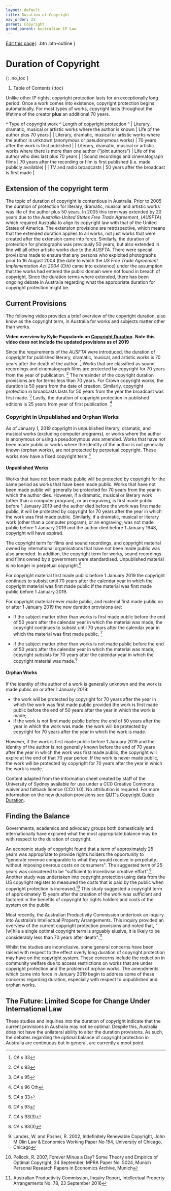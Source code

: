 ```yaml
---
layout: default
title: Duration of Copyright
nav_order: 23
parent: Copyright
grand_parent: Australian IP Law
---
```

[Edit this page](https://github.com/nicsuzor/wikijuris/blob/master/ausip/copyrightduration.markdown){: .btn .btn-outline }



# Duration of Copyright
{: .no_toc }

1. Table of Contents
{:toc}

Unlike other IP rights, copyright protection lasts for an exceptionally long period. Once a work comes into existence, copyright protection begins automatically. For most types of works, copyright lasts throughout the lifetime of the creator **plus** an additional 70 years.

^ Type of copyright work ^ Length of copyright protection ^
| Literary, dramatic, musical or artistic works where the author is known | Life of the author plus 70 years |
| Literary, dramatic, musical or artistic works where the author is unknown (anonymous or pseudonymous works) | 70 years after the work is first published |
| Literary, dramatic, musical or artistic works where there is more than one author (“joint authors”) | Life of the author who dies last plus 70 years |
| Sound recordings and cinematograph films | 70 years after the recording or film is first published (i.e. made publicly available) |
| TV and radio broadcasts | 50 years after the broadcast is first made |


## Extension of the copyright term

The topic of duration of copyright is contentious in Australia. Prior to 2005 the duration of protection for literary, dramatic, musical and artistic works was life of the author plus 50 years. In 2005 this term was extended by 20 years due to the _Australia-United States Free Trade Agreement_, (_AUSFTA_) which required Australia to align its copyright law with that of the United States of America. The extension provisions are retrospective, which means that the extended duration applies to all works, not just works that were created after the extension came into force. Similarly, the duration of protection for photographs was previously 50 years, but also extended in line will all other artistic works due to the _AUSFTA_. There were special provisions made to ensure that any persons who exploited photographs prior to 16 August 2004 (the date to which the _US Free Trade Agreement Implementation Act 2004_ (Cth) came into existence) under the assumption that the works had entered the public domain were not found in breach of copyright. Since the duration terms where extended, there has been ongoing debate in Australia regarding what the appropriate duration for copyright protection might be.

## Current Provisions

The following video provides a brief overview of the copyright duration, also know as the copyright term, in Australia for works and subjects matter other than works.

**Video overview by Kylie Pappalardo on [Copyright Duration](https://www.youtube.com/watch?v=cCA_Ab0kZa4).** **Note this video does not include the updated provisions as of 2019**

Since the requirements of the _AUSFTA_ were introduced, the duration of copyright for published literary, dramatic, musical, and artistic works is 70 years after the death of the author. [^AUTOREPLACEDCAs33ENDREPLACE] Works that are classified as sound recordings and cinematograph films are protected by copyright for 70 years from the year of publication. [^AUTOREPLACEDCAs93ENDREPLACE] The remainder of the copyright duration provisions are for terms less than 70 years. For Crown copyright works, the duration is 50 years from the date of creation. Similarly, copyright protection in broadcasts lasts for 50 years from the year the broadcast was first made. [^AUTOREPLACEDCAs95ENDREPLACE] Lastly, the duration of copyright protection in published editions is 25 years from year of first publication. [^AUTOREPLACEDCAs96CthENDREPLACE]


[^AUTOREPLACEDCAs33ENDREPLACE]: _CA_ s 33

[^AUTOREPLACEDCAs93ENDREPLACE]: _CA_ s 93

[^AUTOREPLACEDCAs95ENDREPLACE]: _CA_ s 95

[^AUTOREPLACEDCAs96CthENDREPLACE]:  _CA_ s 96 Cth



### Copyright in Unpublished and Orphan Works

As of January 1, 2019 copyright in unpublished literary, dramatic, and musical works (excluding computer programs), or works where the author is anonymous or using a pseudonymous was amended. Works that have not been made public or works where the identity of the author is not generally known (orphan works), are not protected by perpetual copyright. These works now have a fixed copyright term.[^AUTOREPLACEDCAs33ENDREPLACE]


[^AUTOREPLACEDCAs33ENDREPLACE]: _CA_ s 33

#### Unpublished Works

Works that have not been made public will be protected by copyright for the same period as works that have been made public. Works that have not been made public will generally be protected for 70 years from the year in which the author dies. However, if a dramatic, musical or literary work (other than a computer program), or an engraving, is first made public before 1 January 2019 and the author died before the work was first made public, it will be protected by copyright for 70 years after the year in which the work was first made public. Similarly, if a dramatic, musical or literary work (other than a computer program), or an engraving, was not made public before 1 January 2019 and the author died before 1 January 1948, copyright will have expired.

The copyright term for films and sound recordings, and copyright material owned by international organisations that have not been made public was also amended. In addition, the copyright term for works, sound recordings and films owned by a government were standardised. Unpublished material is no longer in perpetual copyright.[^AUTOREPLACEDCAs93ENDREPLACE]


[^AUTOREPLACEDCAs93ENDREPLACE]: _CA_ s 93

For copyright material first made public before 1 January 2019 the copyright continues to subsist until 70 years after the calendar year in which the copyright material was first made public if the material was first made public before 1 January 2019.

For copyright material never made public, and material first made public on or after 1 January 2019 the new duration provisions are:

  * If the subject matter other than works is first made public before the end of 50 years after the calendar year in which the material was made, the copyright continues to subsist until 70 years after the calendar year in which the material was first made public. [^AUTOREPLACEDCAs933ENDREPLACE]


[^AUTOREPLACEDCAs933ENDREPLACE]: _CA_ s 93(3)

  * If the subject matter other than works is not made public before the end of 50 years after the calendar year in which the material was made, copyright subsists for 70 years after the calendar year in which the copyright material was made.[^AUTOREPLACEDCAs933ENDREPLACE]


[^AUTOREPLACEDCAs933ENDREPLACE]: _CA_ s 93(3)

#### Orphan Works

If the identity of the author of a work is generally unknown and the work is made public on or after 1 January 2019:

  * the work will be protected by copyright for 70 years after the year in which the work was first made public provided the
work is first made public before the end of 50 years after the year in which the work is made;
  * if the work is not first made public before the end of 50 years after the year in which the work was made, the work will be protected by copyright for 70 years after the year in which the work is made.

However, if the work is first made public before 1 January 2019 and the identity of the author is not generally known before the end of 70 years after the year in which the work was first made public, the copyright will expire at the end of that 70 year period. If the work is never made public, the work will be protected by copyright for 70 years after the year in which the work is made.

Content adapted from the information sheet created by staff of the University of Sydney available for use under a CC0 Creative Commons waiver and fallback licence (CC0 1.0). No attribution is required. For more information on the new duration provisions see [QUT's Copyright Guide Duration](https://www.library.qut.edu.au/copyrightguide/generalinfor/howlongdoesc.jsp).

## Finding the Balance

Governments, academics and advocacy groups both domestically and internationally have explored what the most appropriate balance may be with respect to the duration of copyright.

An economic study of copyright found that a term of approximately 25 years was appropriate to provide rights holders the opportunity to "generate revenue comparable to what they would receive in perpetuity…without imposing onerous costs on consumers". The suggested term of 25 years was considered to be "sufficient to incentivise creative effort".[^LandesPosnerIndefinitelyRenewableCopyright] Another study was undertaken into copyright protection using data from the US copyright register to measured the costs that is paid by the public when copyright protection is increased.[^AUTOREPLACEDPollockR2007ForeverMinusaDaySomeTheoryandEmpiricsofOptimalCopyright24SeptemberMPRAPaperNo5024MunichPersonalResearchPapersinEconomicsArchiveMunichENDREPLACE] This study suggested a copyright term of approximately 15 years after the creation of the work was sufficient and factored in the benefits of copyright for rights holders and costs of the system on the public.

[^LandesPosnerIndefinitelyRenewableCopyright]: Landes, W. and Posner, R. 2002, Indefinitely Renewable Copyright, John M Olin Law & Economics Working Paper No 154, University of Chicago, Chicago


[^AUTOREPLACEDPollockR2007ForeverMinusaDaySomeTheoryandEmpiricsofOptimalCopyright24SeptemberMPRAPaperNo5024MunichPersonalResearchPapersinEconomicsArchiveMunichENDREPLACE]: Pollock, R. 2007, Forever Minus a Day? Some Theory and Empirics of Optimal Copyright, 24 September, MPRA Paper No. 5024, Munich Personal Research Papers in Economics Archive, Munich


Most recently, the Australian Productivity Commission undertook an inquiry into Australia’s Intellectual Property Arrangements. This inquiry provided an overview of the current copyright protection provisions and noted that, "[w]hile a single optimal copyright term is arguably elusive, it is likely to be considerably less than 70 years after death".[^AUTOREPLACEDAustralianProductivityCommissionInquiryReportIntellectualPropertyArrangementsNo7823September2016ENDREPLACE]


[^AUTOREPLACEDAustralianProductivityCommissionInquiryReportIntellectualPropertyArrangementsNo7823September2016ENDREPLACE]: Australian Productivity Commission, Inquiry Report, Intellectual Property Arrangements No. 78, 23 September 2016

Whilst the studies are inconclusive, some general concerns have been raised with respect to the effect overly long duration of copyright protection may have on the copyright system. These concerns include the reduction in community welfare due to access restrictions on works that are under copyright protection and the problem of orphan works. The amendments which came into force in January 2019 begin to address some of these concerns regarding duration, especially with respect to unpublished and orphan works.

## The Future: Limited Scope for Change Under International Law

These studies and inquiries into the duration of copyright indicate that the current provisions in Australia may not be optimal. Despite this, Australia does not have the unilateral ability to alter the duration provisions. As such, the debates regarding the optimal balance of copyright protection in Australia are continuous but in general, are currently a moot point.

